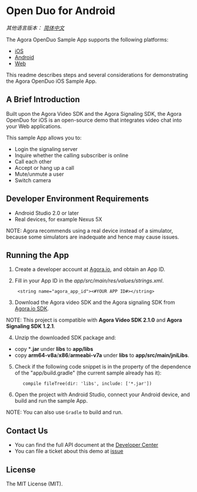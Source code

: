 # Open Duo for Android

*其他语言版本： [简体中文](README.zh.md)*

The Agora OpenDuo Sample App supports the following platforms:
* [iOS](https://github.com/AgoraIO/OpenDuo-iOS-Objective-C)
* [Android](https://github.com/AgoraIO/OpenDuo-Android)
* [Web](https://github.com/AgoraIO/OpenDuo-Web)

This readme describes steps and several considerations for demonstrating the Agora OpenDuo iOS Sample App.

## A Brief Introduction

Built upon the Agora Video SDK and the Agora Signaling SDK, the Agora OpenDuo for iOS is an open-source demo that integrates video chat into your Web applications.

This sample App allows you to:

- Login the signaling server
- Inquire whether the calling subscriber is online
- Call each other
- Accept or hang up a call
- Mute/unmute a user
- Switch camera

## Developer Environment Requirements

- Android Studio 2.0 or later
- Real devices, for example Nexus 5X

NOTE: Agora recommends using a real device instead of a simulator, because some simulators are inadequate and hence may cause issues. 

## Running the App
1. Create a developer account at [Agora.io](https://dashboard.agora.io/signin/), and obtain an App ID. 
2. Fill in your App ID in the *app/src/main/res/values/strings.xml*.

 
        <string name="agora_app_id"><#YOUR APP ID#></string>

3. Download the Agora video SDK and the Agora signaling SDK from [Agora.io SDK](https://www.agora.io/en/download/). 

NOTE: This project is compatible with **Agora Video SDK 2.1.0** and **Agora Signaling SDK 1.2.1**.

4. Unzip the downloaded SDK package and: 

  - copy ***.jar** under **libs** to **app/libs**
  - copy **arm64-v8a**/**x86**/**armeabi-v7a** under **libs** to **app/src/main/jniLibs**.

5. Check if the following code snippet is in the property of the dependence of the "app/build.gradle" (the current sample already has it):

          compile fileTree(dir: 'libs', include: ['*.jar'])

6. Open the project with Android Studio, connect your Android device, and build and run the sample App.

NOTE: You can also use `Gradle` to build and run.

## Contact Us

- You can find the full API document at the [Developer Center](https://docs.agora.io/en/)
- You can file a ticket about this demo at [issue](https://github.com/AgoraIO/OpenDuo-iOS-Objective-C/issues)

## License

The MIT License (MIT). 
